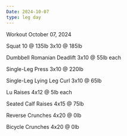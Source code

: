 ```yaml
---
Date: 2024-10-07
type: leg day
---
```

Workout October 07, 2024

Squat
10 @ 135lb
3x10 @ 185lb

Dumbbell Romanian Deadlift
3x10 @ 55lb each

Single-Leg Press
3x10 @ 220lb

Single-Leg Lying Leg Curl
3x10 @ 65lb

Lu Raises
4x12 @ 5lb each

Seated Calf Raises
4x15 @ 75lb

Reverse Crunches
4x20 @ 0lb

Bicycle Crunches
4x20 @ 0lb